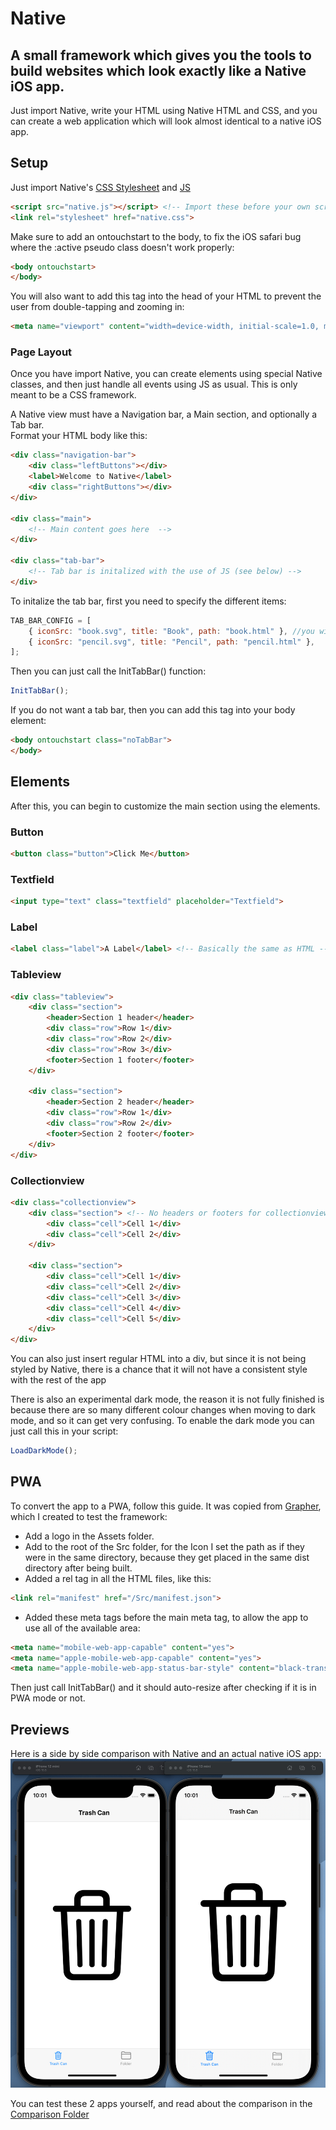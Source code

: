# Native
## A small framework which gives you the tools to build websites which look exactly like a Native iOS app.

Just import Native, write your HTML using Native HTML and CSS, and you can create a web application which will look almost identical to a native iOS app.

## Setup
Just import Native's [CSS Stylesheet](Src/native.css) and [JS](Src/native.js)
```html
<script src="native.js"></script> <!-- Import these before your own scripts -->
<link rel="stylesheet" href="native.css">
```

Make sure to add an ontouchstart to the body, to fix the iOS safari bug where the :active pseudo class doesn't work properly:
```html
<body ontouchstart>
</body>
```

You will also want to add this tag into the head of your HTML to prevent the user from double-tapping and zooming in:
```html
<meta name="viewport" content="width=device-width, initial-scale=1.0, maximum-scale=1.0, user-scalable=no">
```

### Page Layout
Once you have import Native, you can create elements using special Native classes, and then just handle all events using JS as usual. This is only meant to be a CSS framework.

A Native view must have a Navigation bar, a Main section, and optionally a Tab bar.\
Format your HTML body like this:
```html
<div class="navigation-bar">
    <div class="leftButtons"></div>
    <label>Welcome to Native</label>
    <div class="rightButtons"></div>
</div>

<div class="main">
    <!-- Main content goes here  -->
</div>

<div class="tab-bar">
    <!-- Tab bar is initalized with the use of JS (see below) -->
</div>
```

To initalize the tab bar, first you need to specify the different items:
```javascript
TAB_BAR_CONFIG = [
    { iconSrc: "book.svg", title: "Book", path: "book.html" }, //you will need to have these icons and html files stored locally
    { iconSrc: "pencil.svg", title: "Pencil", path: "pencil.html" },
];
```
Then you can just call the InitTabBar() function:
```javascript
InitTabBar();
```

If you do not want a tab bar, then you can add this tag into your body element:
```html
<body ontouchstart class="noTabBar">
</body>
```

## Elements
After this, you can begin to customize the main section using the elements.

### Button
```html
<button class="button">Click Me</button>
```

### Textfield
```html
<input type="text" class="textfield" placeholder="Textfield">
```

### Label
```html
<label class="label">A Label</label> <!-- Basically the same as HTML -->
```


### Tableview
```html
<div class="tableview">
    <div class="section">
        <header>Section 1 header</header>
        <div class="row">Row 1</div>
        <div class="row">Row 2</div>
        <div class="row">Row 3</div>
        <footer>Section 1 footer</footer>
    </div>

    <div class="section">
        <header>Section 2 header</header>
        <div class="row">Row 1</div>
        <div class="row">Row 2</div>
        <footer>Section 2 footer</footer>
    </div>
</div>
```

### Collectionview
```html
<div class="collectionview">
    <div class="section"> <!-- No headers or footers for collectionviews-->
        <div class="cell">Cell 1</div>
        <div class="cell">Cell 2</div>
    </div>

    <div class="section">
        <div class="cell">Cell 1</div>
        <div class="cell">Cell 2</div>
        <div class="cell">Cell 3</div>
        <div class="cell">Cell 4</div>
        <div class="cell">Cell 5</div>
    </div>
</div>
```

You can also just insert regular HTML into a div, but since it is not being styled by Native, there is a chance that it will not have a consistent style with the rest of the app

There is also an experimental dark mode, the reason it is not fully finished is because there are so many different colour changes when moving to dark mode, and so it can get very confusing. To enable the dark mode you can just call this in your script:
```javascript
LoadDarkMode();
```

## PWA
To convert the app to a PWA, follow this guide. It was copied from [Grapher](Grapher), which I created to test the framework:
- Add a logo in the Assets folder.
- Add to the root of the Src folder, for the Icon I set the path as if they were in the same directory, because they get placed in the same dist directory after being built.
- Added a rel tag in all the HTML files, like this:
```html
<link rel="manifest" href="/Src/manifest.json">
```
- Added these meta tags before the main meta tag, to allow the app to use all of the available area:
```html
<meta name="mobile-web-app-capable" content="yes">
<meta name="apple-mobile-web-app-capable" content="yes">
<meta name="apple-mobile-web-app-status-bar-style" content="black-translucent">
```

Then just call InitTabBar() and it should auto-resize after checking if it is in PWA mode or not.

## Previews
Here is a side by side comparison with Native and an actual native iOS app:
![Comparison](Comparison/Result.png?raw=true)

You can test these 2 apps yourself, and read about the comparison in the [Comparison Folder](Comparison)
